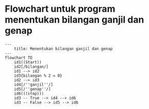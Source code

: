 # Flowchart untuk program menentukan bilangan ganjil dan genap

```mermaid
---
    title: Menentukan bilangan ganjil dan genap
---
flowchart TD
    id1((Start))
    id2[/bilangan/]
    id1 --> id2
    id3{bilangan % 2 = 0}
    id2 --> id3
    id4[/''ganjil''/]
    id5[/''genap''/]
    id6(((stop)))
    id3 -- True --> id4 --> id6
    id3 -- False --> id5 --> id6
```
